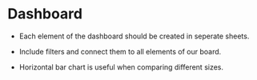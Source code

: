 # Dashboard 

- Each element of the dashboard should be created in seperate sheets.
  
- Include filters and connect them to all elements of our board.
- Horizontal bar chart is useful when comparing different sizes.